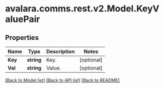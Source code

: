 
# avalara.comms.rest.v2.Model.KeyValuePair

## Properties

Name | Type | Description | Notes
------------ | ------------- | ------------- | -------------
**Key** | **string** | Key. | [optional] 
**Val** | **string** | Value. | [optional] 

[[Back to Model list]](../README.md#documentation-for-models)
[[Back to API list]](../README.md#documentation-for-api-endpoints)
[[Back to README]](../README.md)


